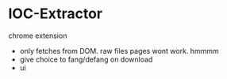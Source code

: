 # IOC-Extractor
chrome extension 
- only fetches from DOM. raw files pages wont work. hmmmm
- give choice to fang/defang on download
- ui
